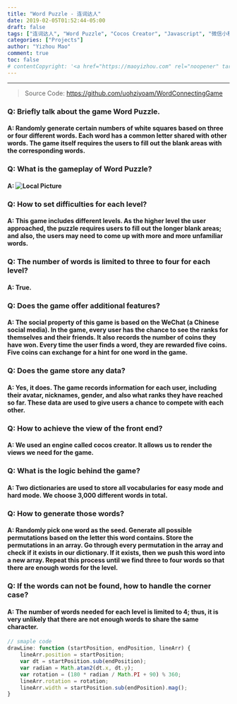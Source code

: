 ```yaml
---
title: "Word Puzzle - 连词达人"
date: 2019-02-05T01:52:44-05:00
draft: false
tags: ["连词达人", "Word Puzzle", "Cocos Creator", "Javascript", "微信小程序"]
categories: ["Projects"]
author: "Yizhou Mao"
comment: true
toc: false
# contentCopyright: '<a href="https://maoyizhou.com" rel="noopener" target="_blank">See origin</a>'
---
```


---

> Source Code: https://github.com/uohziyoam/WordConnectingGame

### Q: Briefly talk about the game Word Puzzle.

#### A: Randomly generate certain numbers of white squares based on three or four different words. Each word has a common letter shared with other words. The game itself requires the users to fill out the blank areas with the corresponding words.

### Q: What is the gameplay of Word Puzzle?

#### A: ![Local Picture](/img/word_puzzle.jpg "连词达人")

<!-- {{< youtube MqQb1aAtqdo >}} -->

<!-- $$ evidence\_{i}=\sum\_{j}W\_{ij}x\_{j}+b\_{i} $$ -->

### Q: How to set difficulties for each level?

#### A: This game includes different levels. As the higher level the user approached, the puzzle requires users to fill out the longer blank areas; and also, the users may need to come up with more and more unfamiliar words.

### Q: The number of words is limited to three to four for each level?

#### A: True.

### Q: Does the game offer additional features?

#### A: The social property of this game is based on the WeChat (a Chinese social media). In the game, every user has the chance to see the ranks for themselves and their friends. It also records the number of coins they have won. Every time the user finds a word, they are rewarded five coins. Five coins can exchange for a hint for one word in the game.

### Q: Does the game store any data?

#### A: Yes, it does. The game records information for each user, including their avatar, nicknames, gender, and also what ranks they have reached so far. These data are used to give users a chance to compete with each other.

### Q: How to achieve the view of the front end?

#### A: We used an engine called cocos creator. It allows us to render the views we need for the game.

### Q: What is the logic behind the game?

#### A: Two dictionaries are used to store all vocabularies for easy mode and hard mode. We choose 3,000 different words in total.

### Q: How to generate those words?

#### A: Randomly pick one word as the seed. Generate all possible permutations based on the letter this word contains. Store the permutations in an array. Go through every permutation in the array and check if it exists in our dictionary. If it exists, then we push this word into a new array. Repeat this process until we find three to four words so that there are enough words for the level.

### Q: If the words can not be found, how to handle the corner case?

#### A: The number of words needed for each level is limited to 4; thus, it is very unlikely that there are not enough words to share the same character.

```javascript
// smaple code
drawLine: function (startPosition, endPosition, lineArr) {
    lineArr.position = startPosition;
    var dt = startPosition.sub(endPosition);
    var radian = Math.atan2(dt.x, dt.y);
    var rotation = (180 * radian / Math.PI + 90) % 360;
    lineArr.rotation = rotation;
    lineArr.width = startPosition.sub(endPosition).mag();
}
```
